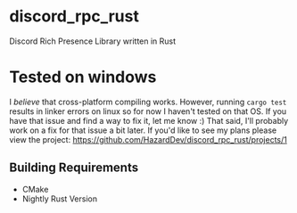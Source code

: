 # discord_rpc_rust
Discord Rich Presence Library written in Rust

# Tested on windows
I _believe_ that cross-platform compiling works. However, running `cargo test` results in linker errors on linux so for now I haven't tested on that OS. If you have that issue and find a way to fix it, let me know :)
That said, I'll probably work on a fix for that issue a bit later. If you'd like to see my plans please view the project: https://github.com/HazardDev/discord_rpc_rust/projects/1


## Building Requirements

* CMake
* Nightly Rust Version

